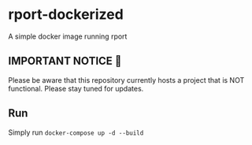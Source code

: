 # rport-dockerized
A simple docker image running rport 

## IMPORTANT NOTICE :construction:
Please be aware that this repository currently hosts a project that is NOT functional. Please stay tuned for updates.

## Run
Simply run `docker-compose up -d --build`
